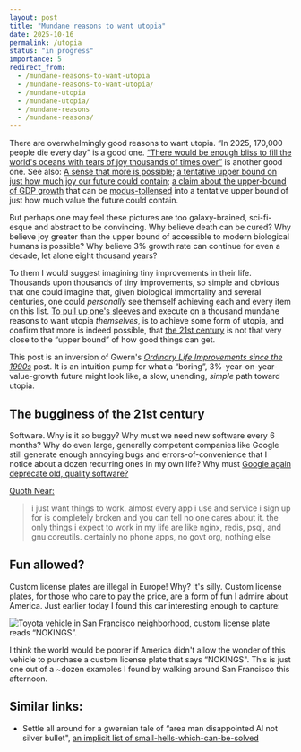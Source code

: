 ```yaml
---
layout: post
title: "Mundane reasons to want utopia"
date: 2025-10-16
permalink: /utopia
status: "in progress"
importance: 5
redirect_from:
  - /mundane-reasons-to-want-utopia
  - /mundane-reasons-to-want-utopia/
  - /mundane-utopia
  - /mundane-utopia/
  - /mundane-reasons
  - /mundane-reasons/
---
```


There are overwhelmingly good reasons to want utopia. “In 2025, 170,000 people die every day” is a good one. [“There would be enough bliss to fill the world's oceans with tears of joy thousands of times over”](https://nickbostrom.com/utopia) is another good one. See also: [A sense that more is possible](https://www.lesswrong.com/posts/Nu3wa6npK4Ry66vFp/a-sense-that-more-is-possible); [a tentative upper bound on just how much joy our future could contain](https://joecarlsmith.com/2021/01/18/actually-possible-thoughts-on-utopia); [a claim about the upper-bound of GDP growth](https://www.lesswrong.com/posts/5FZxhdi6hZp8QwK7k/this-can-t-go-on) that can be [modus-tollensed](gwern.net/modus) into a tentative upper bound of just how much value the future could contain.


But perhaps one may feel these pictures are too galaxy-brained, sci-fi-esque and abstract to be convincing. Why believe death can be cured? Why believe joy greater than the upper bound of accessible to modern biological humans is possible? Why believe 3% growth rate can continue for even a decade, let alone eight thousand years?


To them I would suggest imagining tiny improvements in their life. Thousands upon thousands of tiny improvements, so simple and obvious that one could imagine that, given biological immortality and several centuries, one could *personally* see themself achieving each and every item on this list. [To pull up one's sleeves](https://croissanthology.com/vanilla) and execute on a thousand mundane reasons to want utopia *themselves*, is to achieve some form of utopia, and confirm that more is indeed possible, that [the 21st century](https://croissanthology.com/situation) is not that very close to the “upper bound” of how good things can get.


This post is an inversion of Gwern's [*Ordinary Life Improvements since the 1990s*](gwern.net/improvement) post. It is an intuition pump for what a “boring”, 3%-year-on-year-value-growth future might look like, a slow, unending, *simple* path toward utopia.


## The bugginess of the 21st century


Software. Why is it so buggy? Why must we need new software every 6 months? Why do even large, generally competent companies like Google still generate enough annoying bugs and errors-of-convenience that I notice about a dozen recurring ones in my own life? Why must [Google again deprecate old, quality software?](https://gwern.net/google-shutdown)


[Quoth Near:](v)


> i just want things to work. almost every app i use and service i sign up for is completely broken and you can tell no one cares about it. the only things i expect to work in my life are like nginx, redis, psql, and gnu coreutils. certainly no phone apps, no govt org, nothing else


## Fun allowed?


Custom license plates are illegal in Europe! Why? It's silly. Custom license plates, for those who care to pay the price, are a form of fun I admire about America. Just earlier today I found this car interesting enough to capture:


![Toyota vehicle in San Francisco neighborhood, custom license plate reads “NOKINGS”.](https://imgur.com/a/lcPrXkx.png)


I think the world would be poorer if America didn't allow the wonder of this vehicle to purchase a custom license plate that says “NOKINGS". This is just one out of a ~dozen examples I found by walking around San Francisco this afternoon.


## Similar links:


- Settle all around for a gwernian tale of “area man disappointed AI not silver bullet", [an implicit list of small-hells-which-can-be-solved](https://gwern.net/blog/2025/area-man)




[^1]:
